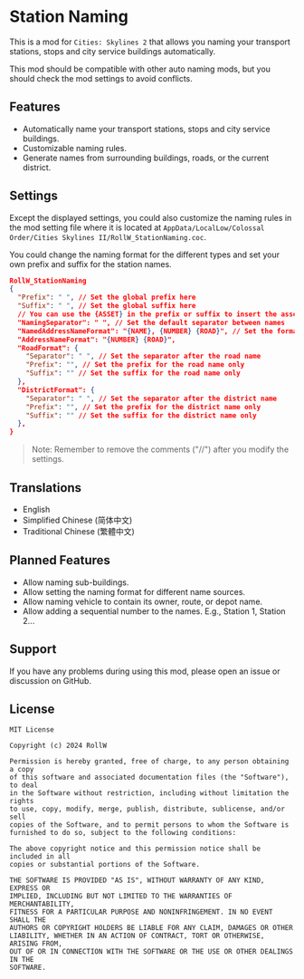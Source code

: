 ﻿# Station Naming

This is a mod for `Cities: Skylines 2` that allows you naming your
transport stations, stops and city service buildings automatically.

This mod should be compatible with other auto naming mods, but you should
check the mod settings to avoid conflicts.

## Features

- Automatically name your transport stations, stops and city service buildings.
- Customizable naming rules.
- Generate names from surrounding buildings, roads, or the current district.

## Settings

Except the displayed settings, you could also customize the naming rules in the
mod setting file where it is located at 
`AppData/LocalLow/Colossal Order/Cities Skylines II/RollW_StationNaming.coc`.

You could change the naming format for the different types and set your own prefix
and suffix for the station names.

```json lines
RollW_StationNaming
{
  "Prefix": " ", // Set the global prefix here
  "Suffix": " ", // Set the global suffix here
  // You can use the {ASSET} in the prefix or suffix to insert the asset name
  "NamingSeparator": " ", // Set the default separator between names 
  "NamedAddressNameFormat": "{NAME}, {NUMBER} {ROAD}", // Set the format for the named address name
  "AddressNameFormat": "{NUMBER} {ROAD}",
  "RoadFormat": {
    "Separator": " ", // Set the separator after the road name
    "Prefix": "", // Set the prefix for the road name only
    "Suffix": "" // Set the suffix for the road name only
  },
  "DistrictFormat": {
    "Separator": " ", // Set the separator after the district name
    "Prefix": "", // Set the prefix for the district name only
    "Suffix": "" // Set the suffix for the district name only
  },
}
```

> Note: Remember to remove the comments ("//") after you modify the settings.

## Translations

- English
- Simplified Chinese (简体中文)
- Traditional Chinese (繁體中文)

## Planned Features

- Allow naming sub-buildings.
- Allow setting the naming format for different name sources.
- Allow naming vehicle to contain its owner, route, or depot name.
- Allow adding a sequential number to the names. E.g., Station 1, Station 2...

## Support

If you have any problems during using this mod, please open an issue or discussion
on GitHub.

## License

```text
MIT License

Copyright (c) 2024 RollW

Permission is hereby granted, free of charge, to any person obtaining a copy
of this software and associated documentation files (the "Software"), to deal
in the Software without restriction, including without limitation the rights
to use, copy, modify, merge, publish, distribute, sublicense, and/or sell
copies of the Software, and to permit persons to whom the Software is
furnished to do so, subject to the following conditions:

The above copyright notice and this permission notice shall be included in all
copies or substantial portions of the Software.

THE SOFTWARE IS PROVIDED "AS IS", WITHOUT WARRANTY OF ANY KIND, EXPRESS OR
IMPLIED, INCLUDING BUT NOT LIMITED TO THE WARRANTIES OF MERCHANTABILITY,
FITNESS FOR A PARTICULAR PURPOSE AND NONINFRINGEMENT. IN NO EVENT SHALL THE
AUTHORS OR COPYRIGHT HOLDERS BE LIABLE FOR ANY CLAIM, DAMAGES OR OTHER
LIABILITY, WHETHER IN AN ACTION OF CONTRACT, TORT OR OTHERWISE, ARISING FROM,
OUT OF OR IN CONNECTION WITH THE SOFTWARE OR THE USE OR OTHER DEALINGS IN THE
SOFTWARE.
```
